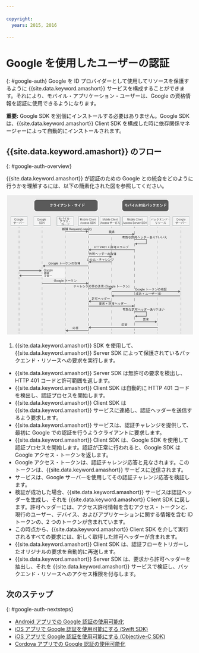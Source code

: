 ```yaml
---

copyright:
  years: 2015, 2016

---
```


# Google を使用したユーザーの認証
{: #google-auth}
Google を ID プロバイダーとして使用してリソースを保護するように {{site.data.keyword.amashort}} サービスを構成することができます。それにより、モバイル・アプリケーション・ユーザーは、Google の資格情報を認証に使用できるようになります。

**重要:** Google SDK を別個にインストールする必要はありません。Google SDK は、{{site.data.keyword.amashort}} Client SDK を構成した時に依存関係マネージャーによって自動的にインストールされます。

## {{site.data.keyword.amashort}} のフロー
{: #google-auth-overview}

{{site.data.keyword.amashort}} が認証のための Google との統合をどのように行うかを理解するには、以下の簡素化された図を参照してください。

![image](images/mca-sequence-google.jpg)

1. {{site.data.keyword.amashort}} SDK を使用して、{{site.data.keyword.amashort}} Server SDK によって保護されているバックエンド・リソースへの要求を実行します。
* {{site.data.keyword.amashort}} Server SDK は無許可の要求を検出し、HTTP 401 コードと許可範囲を返します。
* {{site.data.keyword.amashort}} Client SDK は自動的に HTTP 401 コードを検出し、認証プロセスを開始します。
* {{site.data.keyword.amashort}} Client SDK は {{site.data.keyword.amashort}} サービスに連絡し、認証ヘッダーを送信するよう要求します。
* {{site.data.keyword.amashort}} サービスは、認証チャレンジを提供して、最初に Google での認証を行うようクライアントに要求します。
* {{site.data.keyword.amashort}} Client SDK は、Google SDK を使用して認証プロセスを開始します。認証が正常に行われると、Google SDK は Google アクセス・トークンを返します。
* Google アクセス・トークンは、認証チャレンジ応答と見なされます。このトークンは、{{site.data.keyword.amashort}} サービスに送信されます。
* サービスは、Google サーバーを使用してその認証チャレンジ応答を検証します。
* 検証が成功した場合、{{site.data.keyword.amashort}} サービスは認証ヘッダーを生成し、それを {{site.data.keyword.amashort}} Client SDK に戻します。許可ヘッダーには、アクセス許可情報を含むアクセス・トークンと、現行のユーザー、デバイス、およびアプリケーションに関する情報を含む ID トークンの、2 つのトークンが含まれています。
* この時点から、{{site.data.keyword.amashort}} Client SDK を介して実行されるすべての要求には、新しく取得した許可ヘッダーが含まれます。
* {{site.data.keyword.amashort}} Client SDK は、認証フローをトリガーしたオリジナルの要求を自動的に再送します。
* {{site.data.keyword.amashort}} Server SDK は、要求から許可ヘッダーを抽出し、それを {{site.data.keyword.amashort}} サービスで検証し、バックエンド・リソースへのアクセス権限を付与します。

## 次のステップ
{: #google-auth-nextsteps}

* [Android アプリでの Google 認証の使用可能化](google-auth-android.html)
* [iOS アプリで Google 認証を使用可能にする (Swift SDK)](google-auth-ios-swift-sdk.html)
* [iOS アプリで Google 認証を使用可能にする (Objective-C SDK)](google-auth-ios.html)
* [Cordova アプリでの Google 認証の使用可能化](google-auth-cordova.html)
